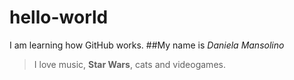 # hello-world
I am learning how GitHub works. 
##My name is *Daniela Mansolino*
>I love music, **Star Wars**, cats and videogames.

